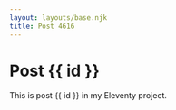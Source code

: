 ```yaml
---
layout: layouts/base.njk
title: Post 4616
---
```


# Post {{ id }}

This is post {{ id }} in my Eleventy project.
